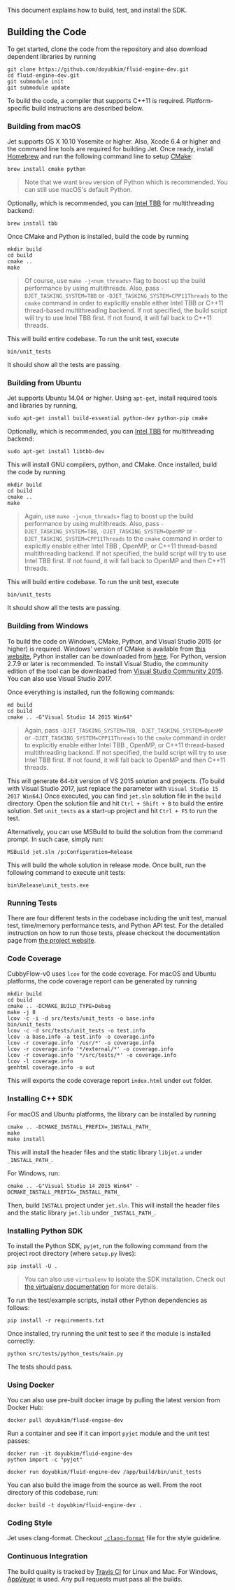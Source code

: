 This document explains how to build, test, and install the SDK.

## Building the Code

To get started, clone the code from the repository and also download dependent libraries by running

```
git clone https://github.com/doyubkim/fluid-engine-dev.git
cd fluid-engine-dev.git
git submodule init
git submodule update
```

To build the code, a compiler that supports C++11 is required. Platform-specific build instructions are described below.

### Building from macOS

Jet supports OS X 10.10 Yosemite or higher. Also, Xcode 6.4 or higher and the command line tools are required for building Jet. Once ready, install [Homebrew](http://brew.sh) and run the following command line to setup [CMake](https://cmake.org/):

```
brew install cmake python
```

> Note that we want `brew` version of Python which is recommended. You can still use macOS's default Python.

Optionally, which is recommended, you can [Intel TBB](https://www.threadingbuildingblocks.org) for multithreading backend:

```
brew install tbb
```

Once CMake and Python is installed, build the code by running

```
mkdir build
cd build
cmake ..
make
```

> Of course, use `make -j<num_threads>` flag to boost up the build performance by using multithreads. Also, pass `-DJET_TASKING_SYSTEM=TBB` or `-DJET_TASKING_SYSTEM=CPP11Threads` to the `cmake` command in order to explicitly enable either Intel TBB or C++11 thread-based multithreading backend. If not specified, the build script will try to use Intel TBB first. If not found, it will fall back to C++11 threads.

This will build entire codebase. To run the unit test, execute

```
bin/unit_tests
```

It should show all the tests are passing.

### Building from Ubuntu

Jet supports Ubuntu 14.04 or higher. Using `apt-get`, install required tools and libraries by running,

```
sudo apt-get install build-essential python-dev python-pip cmake
```

Optionally, which is recommended, you can [Intel TBB](https://www.threadingbuildingblocks.org) for multithreading backend:

```
sudo apt-get install libtbb-dev
```

This will install GNU compilers, python, and CMake. Once installed, build the code by running

```
mkdir build
cd build
cmake ..
make
```

> Again, use `make -j<num_threads>` flag to boost up the build performance by using multithreads. Also, pass `-DJET_TASKING_SYSTEM=TBB`, `-DJET_TASKING_SYSTEM=OpenMP` or `-DJET_TASKING_SYSTEM=CPP11Threads` to the `cmake` command in order to explicitly enable either Intel TBB , OpenMP, or C++11 thread-based multithreading backend. If not specified, the build script will try to use Intel TBB first. If not found, it will fall back to OpenMP and then C++11 threads.

This will build entire codebase. To run the unit test, execute

```
bin/unit_tests
```

It should show all the tests are passing.

### Building from Windows

To build the code on Windows, CMake, Python, and Visual Studio 2015 (or higher) is required. Windows' version of CMake is available from [this website](https://cmake.org/), Python installer can be downloaded from [here](https://python.org/). For Python, version 2.7.9 or later is recommended. To install Visual Studio, the community edition of the tool can be downloaded from [Visual Studio Community 2015](https://www.Visualstudio.com/en-us/products/Visual-studio-community-vs.aspx). You can also use Visual Studio 2017.

Once everything is installed, run the following commands:

```
md build
cd build
cmake .. -G"Visual Studio 14 2015 Win64"
```
> Again, pass `-DJET_TASKING_SYSTEM=TBB`, `-DJET_TASKING_SYSTEM=OpenMP` or `-DJET_TASKING_SYSTEM=CPP11Threads` to the `cmake` command in order to explicitly enable either Intel TBB , OpenMP, or C++11 thread-based multithreading backend. If not specified, the build script will try to use Intel TBB first. If not found, it will fall back to OpenMP and then C++11 threads.

This will generate 64-bit version of VS 2015 solution and projects. (To build with Visual Studio 2017, just replace the parameter with `Visual Studio 15 2017 Win64`.) Once executed, you can find `jet.sln` solution file in the `build` directory. Open the solution file and hit `Ctrl + Shift + B` to build the entire solution. Set `unit_tests` as a start-up project and hit `Ctrl + F5` to run the test.

Alternatively, you can use MSBuild to build the solution from the command prompt. In such case, simply run:

```
MSBuild jet.sln /p:Configuration=Release
```

This will build the whole solution in release mode. Once built, run the following command to execute unit tests:

```
bin\Release\unit_tests.exe
```

### Running Tests

There are four different tests in the codebase including the unit test, manual test, time/memory performance tests, and Python API test. For the detailed instruction on how to run those tests, please checkout the documentation page from [the project website](http://doyubkim.github.io/fluid-engine-dev/documentation/).

### Code Coverage

CubbyFlow-v0 uses ```lcov``` for the code coverage. For macOS and Ubuntu platforms, the code coverage report can be generated by running

```
mkdir build
cd build
cmake .. -DCMAKE_BUILD_TYPE=Debug
make -j 8
lcov -c -i -d src/tests/unit_tests -o base.info
bin/unit_tests
lcov -c -d src/tests/unit_tests -o test.info
lcov -a base.info -a test.info -o coverage.info
lcov -r coverage.info '/usr/*' -o coverage.info
lcov -r coverage.info '*/external/*' -o coverage.info
lcov -r coverage.info '*/src/tests/*' -o coverage.info
lcov -l coverage.info
genhtml coverage.info -o out
```

This will exports the code coverage report ```index.html``` under `out` folder.

### Installing C++ SDK

For macOS and Ubuntu platforms, the library can be installed by running

```
cmake .. -DCMAKE_INSTALL_PREFIX=_INSTALL_PATH_
make
make install
```

This will install the header files and the static library `libjet.a` under `_INSTALL_PATH_`.

For Windows, run:

```
cmake .. -G"Visual Studio 14 2015 Win64" -DCMAKE_INSTALL_PREFIX=_INSTALL_PATH_
```

Then, build `INSTALL` project under `jet.sln`. This will install the header files and the static library `jet.lib` under `_INSTALL_PATH_`.

### Installing Python SDK

To install the Python SDK, `pyjet`, run the following command from the project root directory (where `setup.py` lives):

```
pip install -U .
```

> You can also use `virtualenv` to isolate the SDK installation. Check out [the virtualenv documentation](https://virtualenv.pypa.io/en/stable/) for more details.

To run the test/example scripts, install other Python dependencies as follows:

```
pip install -r requirements.txt
```

Once installed, try running the unit test to see if the module is installed correctly:

```
python src/tests/python_tests/main.py
```

The tests should pass.

### Using Docker

You can also use pre-built docker image by pulling the latest version from Docker Hub:

```
docker pull doyubkim/fluid-engine-dev
```

Run a container and see if it can import `pyjet` module and the unit test passes:

```
docker run -it doyubkim/fluid-engine-dev
python import -c "pyjet"

docker run doyubkim/fluid-engine-dev /app/build/bin/unit_tests
```

You can also build the image from the source as well. From the root directory of this codebase, run:

```
docker build -t doyubkim/fluid-engine-dev .
```


### Coding Style

Jet uses clang-format. Checkout [`.clang-format`](https://github.com/doyubkim/fluid-engine-dev/blob/master/.clang-format) file for the style guideline.

### Continuous Integration

The build quality is tracked by [Travis CI](https://travis-ci.org/doyubkim/fluid-engine-dev) for Linux and Mac. For Windows, [AppVeyor](https://ci.appveyor.com/project/doyubkim/fluid-engine-dev) is used. Any pull requests must pass all the builds.
